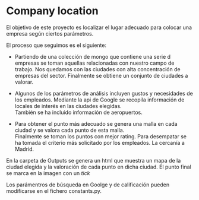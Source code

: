# Company location

El objetivo de este proyecto es localizar el lugar adecuado para colocar una empresa según ciertos parámetros.

El proceso que seguimos es el siguiente:

- Partiendo de una colección de mongo que contiene una serie d empresas se toman aquellas relacionadas con nuestro campo de trabajo. Nos quedamos con las ciudades con alta concentración de empresas del sector. 
Finalmente se obtiene un conjunto de ciudades a valorar.

- Algunos de los parámetros de análisis incluyen gustos y necesidades de los empleados. Mediante la api de Google se recopila información de locales de interés en las ciudades elegidas.\
También se ha incluido información de aeropuertos.


- Para obtener el punto más adecuado se genera una malla en cada ciudad y se valora cada punto de esta malla.\
Finalmente se toman los puntos con mejor rating. Para desempatar se ha tomada el criterio más solicitado por los empleados. La cercanía a Madrid.


En la carpeta de Outputs se genera un html que muestra un mapa de la ciudad elegida y la valoración de cada punto en dicha ciudad.
El punto final se marca en la imagen con un _tick_

Los parámentros de búsqueda en Goolge y de calificación pueden modificarse en el fichero constants.py.


 



